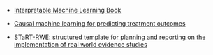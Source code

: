* [Interpretable Machine Learning Book](https://christophm.github.io/interpretable-ml-book/)

* [Causal machine learning for predicting treatment outcomes](https://www.nature.com/articles/s41591-024-02902-1)

* [STaRT-RWE: structured template for planning and reporting on the implementation of real world evidence studies](https://www.bmj.com/content/372/bmj.m4856)
